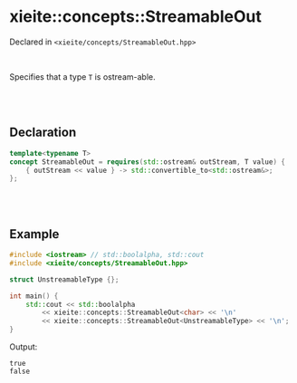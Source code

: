 # xieite::concepts::StreamableOut
Declared in `<xieite/concepts/StreamableOut.hpp>`

<br/>

Specifies that a type `T` is ostream-able.

<br/><br/>

## Declaration
```cpp
template<typename T>
concept StreamableOut = requires(std::ostream& outStream, T value) {
	{ outStream << value } -> std::convertible_to<std::ostream&>;
};
```

<br/><br/>

## Example
```cpp
#include <iostream> // std::boolalpha, std::cout
#include <xieite/concepts/StreamableOut.hpp>

struct UnstreamableType {};

int main() {
	std::cout << std::boolalpha
		<< xieite::concepts::StreamableOut<char> << '\n'
		<< xieite::concepts::StreamableOut<UnstreamableType> << '\n';
}
```
Output:
```
true
false
```
